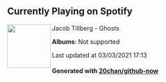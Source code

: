 ## Currently Playing on Spotify

[<img align="left" width="100" src="https://i.scdn.co/image/ab67616d0000b273b9a8bf156800354bcf1cf240">](https://open.spotify.com/album/5Y9i4ZFAG2GM7ugIM916dY)

Jacob Tillberg - Ghosts

**Albums**: Not supported

Last updated at 03/03/2021 17:13

#### Generated with [20chan/github-now](https://github.com/20chan/github-now)


<!--
**20chan/20chan** is a ✨ _special_ ✨ repository because its `README.md` (this file) appears on your GitHub profile.

Here are some ideas to get you started:

- 🔭 I’m currently working on ...
- 🌱 I’m currently learning ...
- 👯 I’m looking to collaborate on ...
- 🤔 I’m looking for help with ...
- 💬 Ask me about ...
- 📫 How to reach me: ...
- 😄 Pronouns: ...
- ⚡ Fun fact: ...
-->
